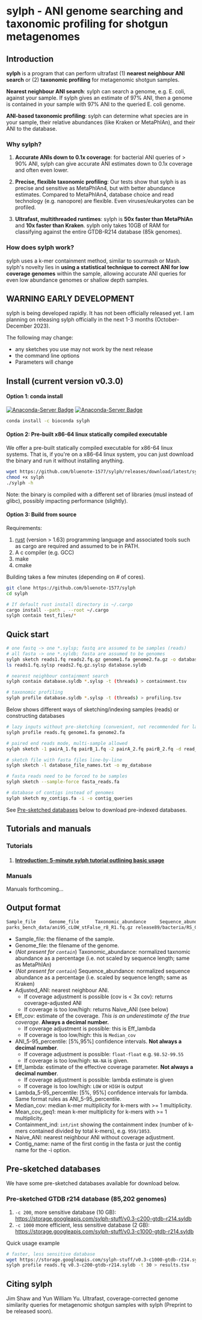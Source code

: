 # sylph -  ANI genome searching and taxonomic profiling for shotgun metagenomes 

## Introduction

**sylph** is a program that can perform ultrafast (1) **nearest neighbour ANI search** or (2) **taxonomic profiling** for metagenomic shotgun samples. 

**Nearest neighbour ANI search**: sylph can search a genome, e.g. E. coli, against your sample. If sylph gives an estimate of 97% ANI, then a genome is contained in your sample with 97% ANI to the queried E. coli genome. 

**ANI-based taxonomic profiling**: sylph can determine what species are in your sample, their relative abundances (like Kraken or MetaPhlAn), and their ANI to the database.

### Why sylph?

1. **Accurate ANIs down to 0.1x coverage**: for bacterial ANI queries of > 90% ANI, sylph can give accurate ANI estimates down to 0.1x coverage and often even lower.

2. **Precise, flexible taxonomic profiling**: Our tests show that sylph is as precise and sensitive as MetaPhlAn4, but with better abundance estimates. Compared to MetaPhlAn4, database choice and read technology (e.g. nanopore) are flexible. Even viruses/eukaryotes can be profiled.  

3. **Ultrafast, multithreaded runtimes**: sylph is **50x faster than MetaPhlAn** and **10x faster than Kraken**. sylph only takes 10GB of RAM for classifying against the entire GTDB-R214 database (85k genomes). 

### How does sylph work?

sylph uses a k-mer containment method, similar to sourmash or Mash. sylph's novelty lies in **using a statistical technique to correct ANI for low coverage genomes** within the sample, allowing accurate ANI queries for even low abundance genomes or shallow depth samples.

## WARNING EARLY DEVELOPMENT

sylph is being developed rapidly. It has not been officially released yet. I am planning on releasing sylph officially in the next 1-3 months (October-December 2023).  

The following may change:
   - any sketches you use may not work by the next release
   - the command line options
   - Parameters will change 

##  Install (current version v0.3.0)

#### Option 1: conda install 
[![Anaconda-Server Badge](https://anaconda.org/bioconda/sylph/badges/version.svg)](https://anaconda.org/bioconda/sylph)
[![Anaconda-Server Badge](https://anaconda.org/bioconda/sylph/badges/latest_release_date.svg)](https://anaconda.org/bioconda/sylph)

```sh
conda install -c bioconda sylph
```

#### Option 2: Pre-built x86-64 linux statically compiled executable

We offer a pre-built statically compiled executable for x86-64 linux systems. That is, if you're on a x86-64 linux system, you can just download the binary and run it without installing anything. 

```sh
wget https://github.com/bluenote-1577/sylph/releases/download/latest/sylph
chmod +x sylph
./sylph -h
```

Note: the binary is compiled with a different set of libraries (musl instead of glibc), possibly impacting performance (slightly).

#### Option 3: Build from source

Requirements:
1. [rust](https://www.rust-lang.org/tools/install) (version > 1.63) programming language and associated tools such as cargo are required and assumed to be in PATH.
2. A c compiler (e.g. GCC)
3. make
4. cmake

Building takes a few minutes (depending on # of cores).

```sh
git clone https://github.com/bluenote-1577/sylph
cd sylph

# If default rust install directory is ~/.cargo
cargo install --path . --root ~/.cargo
sylph contain test_files/*
```

## Quick start

```sh
# one fastq -> one *.sylsp; fastq are assumed to be samples (reads)
# all fasta -> one *.syldb; fasta are assumed to be genomes
sylph sketch reads1.fq reads2.fq.gz genome1.fa genome2.fa.gz -o database
ls reads1.fq.sylsp reads2.fq.gz.sylsp database.syldb

# nearest neighbour containment search 
sylph contain database.syldb *.sylsp -t (threads) > containment.tsv

# taxonomic profiling 
sylph profile database.syldb *.sylsp -t (threads) > profiling.tsv
```

Below shows different ways of sketching/indexing samples (reads) or constructing databases

```sh
# lazy inputs without pre-sketching (convenient, not recommended for large files)
sylph profile reads.fq genome1.fa genome2.fa

# paired end reads mode, multi-sample allowed
sylph sketch -1 pairA_1.fq pairB_1.fq -2 pairA_2.fq pairB_2.fq -d read_sketches

# sketch file with fasta files line-by-line
sylph sketch -l database_file_names.txt -o my_database

# fasta reads need to be forced to be samples
sylph sketch --sample-force fasta_reads.fa

# database of contigs instead of genomes
sylph sketch my_contigs.fa -i -o contig_queries

```

See [Pre-sketched databases](#pre-databases) below to download pre-indexed databases. 

## Tutorials and manuals

### Tutorials

1. #### [Introduction: 5-minute sylph tutorial outlining basic usage](https://github.com/bluenote-1577/sylph/wiki/5%E2%80%90minute-sylph-tutorial)

### Manuals

Manuals forthcoming...

## Output format

```sh
Sample_file     Genome_file      Taxonomic_abundance     Sequence_abundance      Adjusted_ANI    Eff_cov ANI_5-95_percentile     Eff_lambda      Lambda_5-95_percentile  Median_cov      Mean_cov_geq1   Containment_ind Naive_ANI       Contig_name
parks_bench_data/ani95_cLOW_stFalse_r8_R1.fq.gz release89/bacteria/RS_GCF_000178875.2_genomic.fna.gz    78.1242 81.8234 97.53   264.000 NA-NA   HIGH    NA-NA   264     264.143 10281/22299     97.53   NC_016901.1 Shewanella baltica OS678, complete genome
```

- Sample_file: the filename of the sample.
- Genome_file: the filename of the genome.
- (*Not present for `contain`*) Taxonomic_abundance: normalized taxnomic abundance as a percentage (i.e. not scaled by sequence length; same as MetaPhlAn)
- (*Not present for `contain`*) Sequence_abundance: normalized sequence abundance as a percentage (i.e. scaled by sequence length; same as Kraken)
- Adjusted_ANI: nearest neighbour ANI.
    * If coverage adjustment is possible (cov is < 3x cov): returns coverage-adjusted ANI
    * If coverage is too low/high: returns Naive_ANI (see below)
- Eff_cov: estimate of the coverage. *This is an underestimate of the true coverage*. **Always a decimal number.** 
    * If coverage adjustment is possible: this is Eff_lambda
    * If coverage is too low/high: this is `Median_cov`
- ANI_5-95_percentile: [5%,95%] confidence intervals. **Not always a decimal number**.
   * If coverage adjustment is possible: `float-float` e.g. `98.52-99.55`
   * If coverage is too low/high: `NA-NA` is given. 
- Eff_lambda: estimate of the effective coverage parameter. **Not always a decimal number**. 
    * If coverage adjustment is possible: lambda estimate is given
    * If coverage is too low/high: `LOW` or `HIGH` is output
- Lambda_5-95_percentile: [5%, 95%] confidence intervals for lambda. Same format rules as ANI_5-95_percentile.
- Median_cov: median k-mer multiplicity for k-mers with >= 1 multiplicity.
- Mean_cov_geq1: mean k-mer multiplicity for k-mers with >= 1 multiplicity.
- Containment_ind: `int/int` showing the containment index (number of k-mers contained divided by total k-mers), e.g. `959/1053`.
- Naive_ANI: nearest neighbour ANI without coverage adjustment.
- Contig_name: name of the first contig in the fasta or just the contig name for the -i option.

<a name="pre-databases"></a>
## Pre-sketched databases

We have some pre-sketched databases available for download below. 

### Pre-sketched GTDB r214 database (85,202 genomes)

1. `-c 200`, more sensitive database (10 GB): https://storage.googleapis.com/sylph-stuff/v0.3-c200-gtdb-r214.syldb
3. `-c 1000` more efficient, less sensitive database (2 GB): https://storage.googleapis.com/sylph-stuff/v0.3-c1000-gtdb-r214.syldb

Quick usage example

```sh
# faster, less sensitive database
wget https://storage.googleapis.com/sylph-stuff/v0.3-c1000-gtdb-r214.syldb
sylph profile reads.fq v0.3-c200-gtdb-r214.syldb -t 30 > results.tsv
```

## Citing sylph

Jim Shaw and Yun William Yu. Ultrafast, coverage-corrected genome similarity queries for metagenomic shotgun samples with sylph (Preprint to be released soon). 

